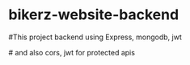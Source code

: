 ﻿# bikerz-website-backend<br />
﻿#This project backend using Express, mongodb, jwt  <br />

﻿# and also cors, jwt for protected apis
